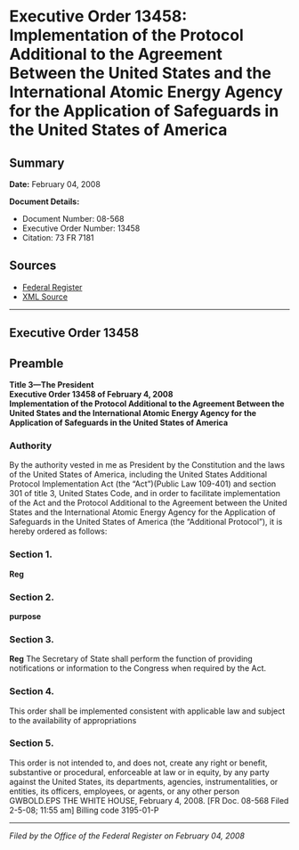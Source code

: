 # Executive Order 13458: Implementation of the Protocol Additional to the Agreement Between the United States and the International Atomic Energy Agency for the Application of Safeguards in the United States of America

## Summary

**Date:** February 04, 2008

**Document Details:**
- Document Number: 08-568
- Executive Order Number: 13458
- Citation: 73 FR 7181

## Sources
- [Federal Register](https://www.federalregister.gov/documents/2008/02/06/08-568/implementation-of-the-protocol-additional-to-the-agreement-between-the-united-states-and-the)
- [XML Source](https://www.federalregister.gov/documents/full_text/xml/2008/02/06/08-568.xml)

---

## Executive Order 13458

## Preamble

**Title 3—The President**  
**Executive Order 13458 of February 4, 2008**  
**Implementation of the Protocol Additional to the Agreement Between the United States and the International Atomic Energy Agency for the Application of Safeguards in the United States of America**

### Authority

By the authority vested in me as President by the Constitution and the laws of the United States of America, including the United States Additional Protocol Implementation Act (the “Act”)(Public Law 109-401) and section 301 of title 3, United States Code, and in order to facilitate implementation of the Act and the Protocol Additional to the Agreement between the United States and the International Atomic Energy Agency for the Application of Safeguards in the United States of America (the “Additional Protocol”), it is hereby ordered as follows: 
### Section 1.

**Reg**

### Section 2.

**purpose**

### Section 3.

**Reg**
 The Secretary of State shall perform the function of providing notifications or information to the Congress when required by the Act. 
### Section 4.

This order shall be implemented consistent with applicable law and subject to the availability of appropriations 
### Section 5.

This order is not intended to, and does not, create any right or benefit, substantive or procedural, enforceable at law or in equity, by any party against the United States, its departments, agencies, instrumentalities, or entities, its officers, employees, or agents, or any other person
GWBOLD.EPS
THE WHITE HOUSE,
February 4, 2008.
[FR Doc. 08-568
Filed 2-5-08; 11:55 am]
Billing code 3195-01-P

---

*Filed by the Office of the Federal Register on February 04, 2008*
